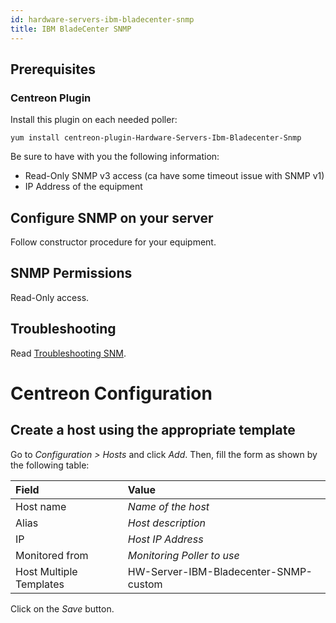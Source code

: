 ```yaml
---
id: hardware-servers-ibm-bladecenter-snmp
title: IBM BladeCenter SNMP
---
```


## Prerequisites

### Centreon Plugin

Install this plugin on each needed poller:

``` shell
yum install centreon-plugin-Hardware-Servers-Ibm-Bladecenter-Snmp
```

Be sure to have with you the following information:

  - Read-Only SNMP v3 access (ca have some timeout issue with SNMP v1)
  - IP Address of the equipment

## Configure SNMP on your server

Follow constructor procedure for your equipment.

## SNMP Permissions

Read-Only access.

## Troubleshooting

Read [Troubleshooting
SNM](../getting-started/how-to-guides/troubleshooting-plugins.md#troubleshooting-snmp).

# Centreon Configuration

## Create a host using the appropriate template

Go to *Configuration \> Hosts* and click *Add*. Then, fill the form as shown by
the following table:

| Field                                | Value                                 |
| :----------------------------------- | :------------------------------------ |
| Host name                            | *Name of the host*                    |
| Alias                                | *Host description*                    |
| IP                                   | *Host IP Address*                     |
| Monitored from                       | *Monitoring Poller to use*            |
| Host Multiple Templates              | HW-Server-IBM-Bladecenter-SNMP-custom |

Click on the *Save* button.
